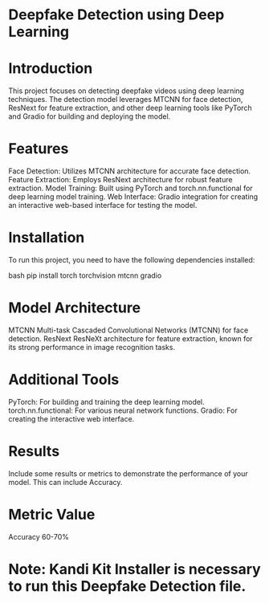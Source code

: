 # Deepfake Detection using Deep Learning


# Introduction
This project focuses on detecting deepfake videos using deep learning techniques. The detection model leverages MTCNN for face detection, ResNext for feature extraction, and other deep learning tools like PyTorch and Gradio for building and deploying the model.

# Features
Face Detection: Utilizes MTCNN architecture for accurate face detection.
Feature Extraction: Employs ResNext architecture for robust feature extraction.
Model Training: Built using PyTorch and torch.nn.functional for deep learning model training.
Web Interface: Gradio integration for creating an interactive web-based interface for testing the model.

# Installation
To run this project, you need to have the following dependencies installed:

bash pip install torch torchvision mtcnn gradio

# Model Architecture
MTCNN
Multi-task Cascaded Convolutional Networks (MTCNN) for face detection.
ResNext
ResNeXt architecture for feature extraction, known for its strong performance in image recognition tasks.

# Additional Tools
PyTorch: For building and training the deep learning model.
torch.nn.functional: For various neural network functions.
Gradio: For creating the interactive web interface.

# Results
Include some results or metrics to demonstrate the performance of your model. This can include Accuracy.

# Metric	Value
Accuracy	60-70%

# Note: Kandi Kit Installer is necessary to run this Deepfake Detection file.
